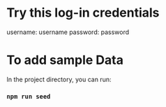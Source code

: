 # Try this log-in credentials

username: username
password: password

# To add sample Data

In the project directory, you can run:

### `npm run seed`

